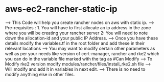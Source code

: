 # aws-ec2-rancher-static-ip
--> This Code will help you create rancher nodes on aws with static ip.
--> Pre-requisites : 1. You will have to first allocate an ip address in the zone where you will be creating your rancher server
		     2: You will need to note down the allocation-id and your public IP Address.
--> Once you have these details modify the variables.tf in the root folder and add these in their relevant locations
--> You may want to modify certain other parameters as well as per your needs like version of cert-manager, rancher and rke2 which you can do in the variable file marked with the tag as #Can Modify
--> To Modify rke2 version modify modules/rancher/files/install_rke2.sh file --> Will modify and add it in variables in next edit.
--> There is no need to modify anything else in other files.
